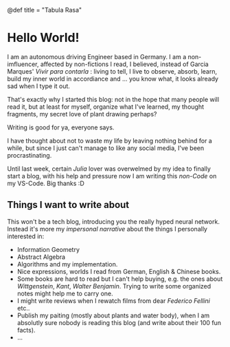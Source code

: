 @def title = "Tabula Rasa"

# Hello World!

I am an autonomous driving Engineer based in Germany. I am a non-imfluencer, affected by non-fictions I read, I believed, instead of Garcia Marques' _Vivir para contarla_ : living to tell, I live to observe, absorb, learn, build my inner world in accordiance and ... you know what, it looks already sad when I type it out. 

That's exactly why I started this blog: not in the hope that many people will read it, but at least for myself, organize what I've learned, my thought fragments, my secret love of plant drawing perhaps? 

Writing is good for ya, everyone says.

I have thought about not to waste my life by leaving nothing behind for a while, but since I just can't manage to like any social media, I've been procrastinating. 

Until last week, certain _Julia_ lover was overwelmed by my idea to finally start a blog, with his help and pressure now I am writing this _non-Code_ on my VS-Code. Big thanks :D 

## Things I want to write about

This won't be a tech blog, introducing you the really hyped neural network. Instead it's more my *impersonal narrative* about the things I personally interested in:

* Information Geometry
* Abstract Algebra 
* Algorithms and my implementation. 
* Nice expressions, worlds I read from German, English & Chinese books.
* Some books are hard to read but I can't help buying, e.g. the ones about _Wittgenstein_, _Kant_, _Walter Benjamin_. Trying to write some organized notes might help me to carry one.
* I might write reviews when I rewatch films from dear _Federico Fellini_ etc..
* Publish my paiting (mostly about plants and water body), when I am absolutly sure nobody is reading this blog (and write about their 100 fun facts).
* ...

